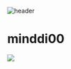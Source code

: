 ![header](https://capsule-render.vercel.app/api?type=wave&color=auto&height=300&section=header&text=minddi00%20info&fontSize=90)
# minddi00
<a href="https://hits.seeyoufarm.com"><img src="https://hits.seeyoufarm.com/api/count/incr/badge.svg?url=https%3A%2F%2Fgithub.com%2Fminddi00%2Fminddi00.git&count_bg=%23390045&title_bg=%232B2B2B&icon=github.svg&icon_color=%23CBA5E0&title=hits&edge_flat=false"/></a>

